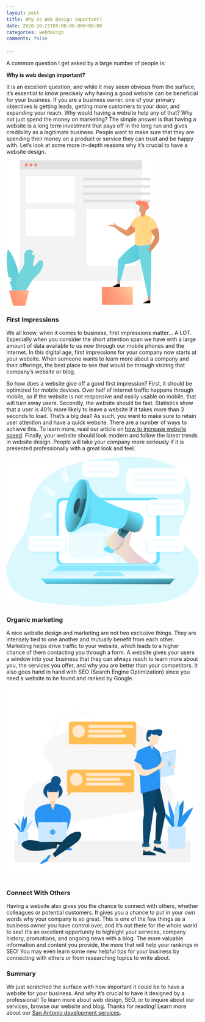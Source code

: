 ```yaml
---
layout: post
title: Why is Web Design important?
date: 2020-10-21T05:00:00.000+00:00
categories: webdesign
comments: false

---
```

A common question I get asked by a large number of people is:

**Why is web design important?**

It is an excellent question, and while it may seem obvious from the surface, it’s essential to know precisely why having a good website can be beneficial for your business. If you are a business owner, one of your primary objectives is getting leads, getting more customers to your door, and expanding your reach. Why would having a website help any of that? Why not just spend the money on marketing? The simple answer is that having a website is a long term investment that pays off in the long run and gives credibility as a legitimate business. People want to make sure that they are spending their money on a product or service they can trust and be happy with. Let’s look at some more in-depth reasons why it’s crucial to have a website design.

![](/uploads/drawkit-content-man-colour-400px.png)

### First Impressions

We all know, when it comes to business, first impressions matter… A LOT. Especially when you consider the short attention span we have with a large amount of data available to us now through our mobile phones and the internet. In this digital age, first impressions for your company now starts at your website. When someone wants to learn more about a company and their offerings, the best place to see that would be through visiting that company’s website or blog.

So how does a website give off a good first impression? First, it should be optimized for mobile devices. Over half of internet traffic happens through mobile, so if the website is not responsive and easily usable on mobile, that will turn away users. Secondly, the website should be fast. Statistics show that a user is 40% more likely to leave a website if it takes more than 3 seconds to load. That’s a big deal! As such, you want to make sure to retain user attention and have a quick website. There are a number of ways to achieve this. To learn more, read our article on [how to increase website speed](https://www.lorenzanadesigns.com/blog/tech/2020/09/22/5-methods-to-make-your-website-fast.html). Finally, your website should look modern and follow the latest trends in website design. People will take your company more seriously if it is presented professionally with a great look and feel.

![](/uploads/marketing_.png)

### Organic marketing

A nice website design and marketing are not two exclusive things. They are intensely tied to one another and mutually benefit from each other. Marketing helps drive traffic to your website, which leads to a higher chance of them contacting you through a form. A website gives your users a window into your business that they can always reach to learn more about you, the services you offer, and why you are better than your competitors. It also goes hand in hand with SEO (Search Engine Optimization) since you need a website to be found and ranked by Google.

![](/uploads/chat.png)

### Connect With Others

Having a website also gives you the chance to connect with others, whether colleagues or potential customers. It gives you a chance to put in your own words why your company is so great. This is one of the few things as a business owner you have control over, and it’s out there for the whole world to see! It’s an excellent opportunity to highlight your services, company history, promotions, and ongoing news with a blog. The more valuable information and content you provide, the more that will help your rankings in SEO! You may even learn some new helpful tips for your business by connecting with others or from researching topics to write about.

### Summary

We just scratched the surface with how important it could be to have a website for your business. And why it’s crucial to have it designed by a professional! To learn more about web design, SEO, or to inquire about our services, browse our website and blog. Thanks for reading! Learn more about our [San Antonio development services](https://www.lorenzanadesigns.com/blog/webdesign/2020/10/15/san-antonio-development-services).